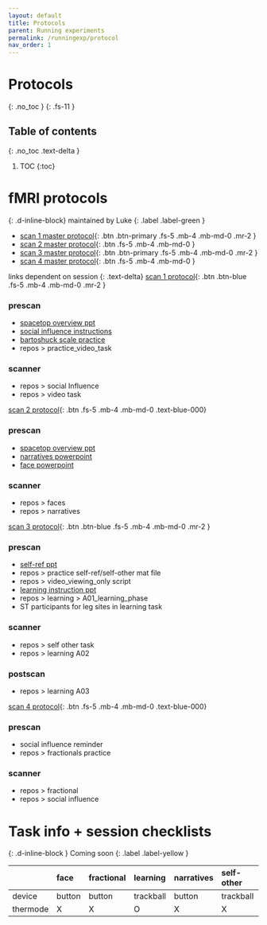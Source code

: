 ```yaml
---
layout: default
title: Protocols
parent: Running experiments
permalink: /runningexp/protocol
nav_order: 1
---
```


# Protocols
{: .no_toc }
{: .fs-11 }

## Table of contents
{: .no_toc .text-delta }

1. TOC
{:toc}

# fMRI protocols
{: .d-inline-block}
maintained by Luke
{: .label .label-green }

* [scan 1 master protocol](https://docs.google.com/document/d/1cwrJDC7tmMO6fwplcRVyyn8tpM04JTQAVwdiWWCiHy4/edit?usp=sharing){: .btn .btn-primary .fs-5 .mb-4 .mb-md-0 .mr-2 }
* [scan 2 master protocol](https://docs.google.com/document/d/1UUFopzMc_TJ1ou1UpR2AEMAMvkMaTE9fvH5HAcNx2Yw/edit?usp=sharing){: .btn .fs-5 .mb-4 .mb-md-0 }
* [scan 3 master protocol](https://docs.google.com/document/d/1Uq9PeuWD-UYfOlbo8buPV0LIJ9oI_Z7SVBPRbZjEobs/edit?usp=sharing){: .btn .btn-primary .fs-5 .mb-4 .mb-md-0 .mr-2 }
* [scan 4 master protocol](https://docs.google.com/document/d/17upqAFQgOwlCh2EOxgbhVJjdnb6hi01mG9UOgyeIRHU/edit?usp=sharing){: .btn .fs-5 .mb-4 .mb-md-0 }



links dependent on session
{: .text-delta}
[scan 1 protocol](https://docs.google.com/document/d/1cwrJDC7tmMO6fwplcRVyyn8tpM04JTQAVwdiWWCiHy4/edit?usp=sharing){: .btn .btn-blue .fs-5 .mb-4 .mb-md-0 .mr-2 }
### prescan
* [spacetop overview ppt]()
* [social influence instructions]()
* [bartoshuck scale practice]()
* repos > practice_video_task

### scanner
* repos > social Influence
* repos > video task

[scan 2 protocol](https://docs.google.com/document/d/1UUFopzMc_TJ1ou1UpR2AEMAMvkMaTE9fvH5HAcNx2Yw/edit?usp=sharing){: .btn .fs-5 .mb-4 .mb-md-0 .text-blue-000}

### prescan
* [spacetop overview ppt]()
* [narratives powerpoint]()
* [face powerpoint]()

### scanner
* repos > faces
* repos > narratives

[scan 3 protocol](https://docs.google.com/document/d/1Uq9PeuWD-UYfOlbo8buPV0LIJ9oI_Z7SVBPRbZjEobs/edit?usp=sharing){: .btn .btn-blue .fs-5 .mb-4 .mb-md-0 .mr-2 }

### prescan
* [self-ref ppt](https://docs.google.com/presentation/d/1LaVPOmwckZEx68DAeqrkSNhKCkAQsJ0BL5puQePh5FI/edit)
* repos > practice self-ref/self-other mat file
* repos > video_viewing_only script
* [learning instruction ppt](https://drive.google.com/file/d/1f_MwibCkFJ0U9OrQhAaGQsD5kBPN5f6z/view)
* repos > learning > A01_learning_phase
* ST participants for leg sites in learning task

### scanner
* repos > self other task
* repos > learning A02

### postscan
* repos > learning A03

[scan 4 protocol](https://docs.google.com/document/d/17upqAFQgOwlCh2EOxgbhVJjdnb6hi01mG9UOgyeIRHU/edit?usp=sharing){: .btn .fs-5 .mb-4 .mb-md-0 .text-blue-000}

### prescan
* social influence reminder
* repos > fractionals practice

### scanner
* repos > fractional
* repos > social influence


# Task info + session checklists
{: .d-inline-block }
Coming soon
{: .label .label-yellow }

|        | face  | fractional| learning |narratives|self-other|social-influence| videos|
|:-------|:------|:----------|:---------|:---------|:---------|:---------------|:---------|
|device  | button| button    | trackball|button    |trackball |trackball       | trackball|
|thermode|  X    | X         | O        | X        | X        | O              |  X       |
